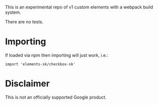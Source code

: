 This is an experimental repo of v1 custom elements with a webpack build system.

There are no tests.

Importing
=========

If loaded via npm then importing will just work, i.e.:

    import 'elements-sk/checkbox-sk'

Disclaimer
==========

This is not an officially supported Google product.

